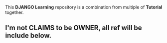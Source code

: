 This **DJANGO Learning** repository is a combination from multiple of __Tutorial__ together.


I'm not **CLAIMS** to be **OWNER**, all ref will be include below.
------
